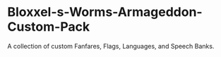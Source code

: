 # Bloxxel-s-Worms-Armageddon-Custom-Pack
A collection of custom Fanfares, Flags, Languages, and Speech Banks.
